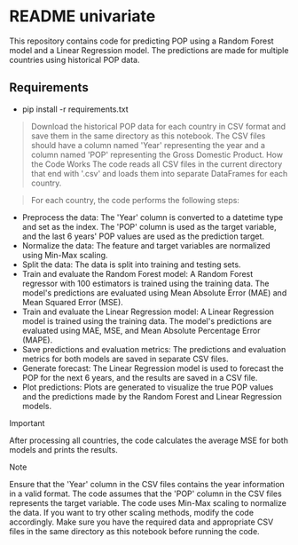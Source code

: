 # README univariate
This repository contains code for predicting POP using a Random Forest model and a Linear Regression model. The predictions are made for multiple countries using historical POP data.


## Requirements
- pip install -r requirements.txt

> Download the historical POP data for each country in CSV format and save them in the same directory as this notebook. The CSV files should have a column named 'Year' representing the year and a column named 'POP' representing the Gross Domestic Product.
How the Code Works
The code reads all CSV files in the current directory that end with '.csv' and loads them into separate DataFrames for each country.

> For each country, the code performs the following steps:
- Preprocess the data: The 'Year' column is converted to a datetime type and set as the index. The 'POP' column is used as the target variable, and the last 6 years' POP values are used as the prediction target.
- Normalize the data: The feature and target variables are normalized using Min-Max scaling.
- Split the data: The data is split into training and testing sets.
- Train and evaluate the Random Forest model: A Random Forest regressor with 100 estimators is trained using the training data. The model's predictions are evaluated using Mean Absolute Error (MAE) and Mean Squared Error (MSE).
- Train and evaluate the Linear Regression model: A Linear Regression model is trained using the training data. The model's predictions are evaluated using MAE, MSE, and Mean Absolute Percentage Error (MAPE).
- Save predictions and evaluation metrics: The predictions and evaluation metrics for both models are saved in separate CSV files.
- Generate forecast: The Linear Regression model is used to forecast the POP for the next 6 years, and the results are saved in a CSV file.
- Plot predictions: Plots are generated to visualize the true POP values and the predictions made by the Random Forest and Linear Regression models.


> [!IMPORTANT]
> After processing all countries, the code calculates the average MSE for both models and prints the results.

> [!NOTE]
> Ensure that the 'Year' column in the CSV files contains the year information in a valid format.
> The code assumes that the 'POP' column in the CSV files represents the target variable.
> The code uses Min-Max scaling to normalize the data. If you want to try other scaling methods, modify the code accordingly.
> Make sure you have the required data and appropriate CSV files in the same directory as this notebook before running the code.
